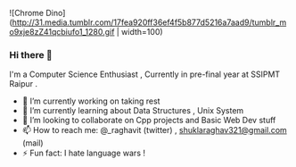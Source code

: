 ![Chrome Dino](http://31.media.tumblr.com/17fea920ff36ef4f5b877d5216a7aad9/tumblr_mo9xje8zZ41qcbiufo1_1280.gif | width=100)


### Hi there 👋

I'm a Computer Science Enthusiast , Currently in pre-final year  at SSIPMT Raipur .

- 🔭 I’m currently working on taking rest
- 🌱 I’m currently learning about Data Structures , Unix System 
- 👯 I’m looking to collaborate on Cpp projects and Basic Web Dev stuff
- 📫 How to reach me: @_raghavit (twitter) , shuklaraghav321@gmail.com (mail)
- ⚡ Fun fact: I hate language wars ! 

<!--
**Raghav-byte/Raghav-byte** is a ✨ _special_ ✨ repository because its `README.md` (this file) appears on your GitHub profile.

Here are some ideas to get you started:

- 🔭 I’m currently working on taking rest
- 🌱 I’m currently learning about Data Structures , Unix System 
- 👯 I’m looking to collaborate on Cpp projects or Basic Web Dev stuff
- 🤔 I’m looking for help with ...
- 💬 Ask me about ...
- 📫 How to reach me: @_raghavit (twitter) , shuklaraghav321@gmail.com (mail)
- 😄 Pronouns: ...
- ⚡ Fun fact: I hate language wars ! 
-->
